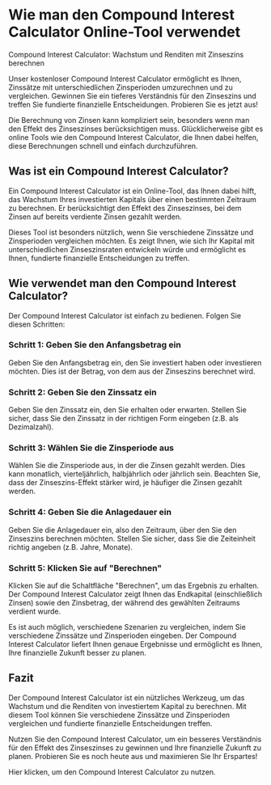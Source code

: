 Wie man den Compound Interest Calculator Online-Tool verwendet
==============================================================

Compound Interest Calculator: Wachstum und Renditen mit Zinseszins berechnen

Unser kostenloser Compound Interest Calculator ermöglicht es Ihnen, Zinssätze mit unterschiedlichen Zinsperioden umzurechnen und zu vergleichen. Gewinnen Sie ein tieferes Verständnis für den Zinseszins und treffen Sie fundierte finanzielle Entscheidungen. Probieren Sie es jetzt aus!

Die Berechnung von Zinsen kann kompliziert sein, besonders wenn man den Effekt des Zinseszinses berücksichtigen muss. Glücklicherweise gibt es online Tools wie den Compound Interest Calculator, die Ihnen dabei helfen, diese Berechnungen schnell und einfach durchzuführen.

Was ist ein Compound Interest Calculator?
-----------------------------------------

Ein Compound Interest Calculator ist ein Online-Tool, das Ihnen dabei hilft, das Wachstum Ihres investierten Kapitals über einen bestimmten Zeitraum zu berechnen. Er berücksichtigt den Effekt des Zinseszinses, bei dem Zinsen auf bereits verdiente Zinsen gezahlt werden.

Dieses Tool ist besonders nützlich, wenn Sie verschiedene Zinssätze und Zinsperioden vergleichen möchten. Es zeigt Ihnen, wie sich Ihr Kapital mit unterschiedlichen Zinseszinsraten entwickeln würde und ermöglicht es Ihnen, fundierte finanzielle Entscheidungen zu treffen.

Wie verwendet man den Compound Interest Calculator?
---------------------------------------------------

Der Compound Interest Calculator ist einfach zu bedienen. Folgen Sie diesen Schritten:

### Schritt 1: Geben Sie den Anfangsbetrag ein

Geben Sie den Anfangsbetrag ein, den Sie investiert haben oder investieren möchten. Dies ist der Betrag, von dem aus der Zinseszins berechnet wird.

### Schritt 2: Geben Sie den Zinssatz ein

Geben Sie den Zinssatz ein, den Sie erhalten oder erwarten. Stellen Sie sicher, dass Sie den Zinssatz in der richtigen Form eingeben (z.B. als Dezimalzahl).

### Schritt 3: Wählen Sie die Zinsperiode aus

Wählen Sie die Zinsperiode aus, in der die Zinsen gezahlt werden. Dies kann monatlich, vierteljährlich, halbjährlich oder jährlich sein. Beachten Sie, dass der Zinseszins-Effekt stärker wird, je häufiger die Zinsen gezahlt werden.

### Schritt 4: Geben Sie die Anlagedauer ein

Geben Sie die Anlagedauer ein, also den Zeitraum, über den Sie den Zinseszins berechnen möchten. Stellen Sie sicher, dass Sie die Zeiteinheit richtig angeben (z.B. Jahre, Monate).

### Schritt 5: Klicken Sie auf "Berechnen"

Klicken Sie auf die Schaltfläche "Berechnen", um das Ergebnis zu erhalten. Der Compound Interest Calculator zeigt Ihnen das Endkapital (einschließlich Zinsen) sowie den Zinsbetrag, der während des gewählten Zeitraums verdient wurde.

Es ist auch möglich, verschiedene Szenarien zu vergleichen, indem Sie verschiedene Zinssätze und Zinsperioden eingeben. Der Compound Interest Calculator liefert Ihnen genaue Ergebnisse und ermöglicht es Ihnen, Ihre finanzielle Zukunft besser zu planen.

Fazit
-----

Der Compound Interest Calculator ist ein nützliches Werkzeug, um das Wachstum und die Renditen von investiertem Kapital zu berechnen. Mit diesem Tool können Sie verschiedene Zinssätze und Zinsperioden vergleichen und fundierte finanzielle Entscheidungen treffen.

Nutzen Sie den Compound Interest Calculator, um ein besseres Verständnis für den Effekt des Zinseszinses zu gewinnen und Ihre finanzielle Zukunft zu planen. Probieren Sie es noch heute aus und maximieren Sie Ihr Erspartes!

Hier klicken, um den Compound Interest Calculator zu nutzen.